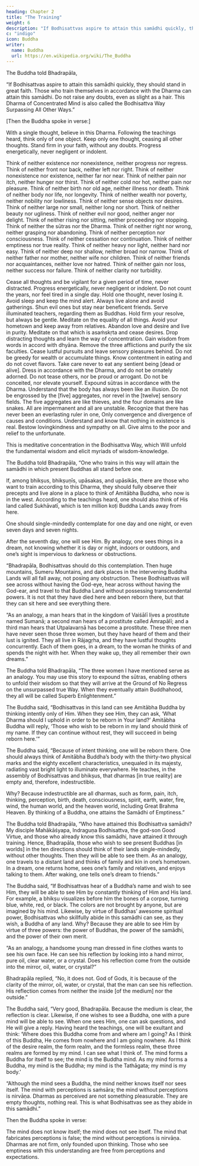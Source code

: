 ```yaml
---
heading: Chapter 2
title: "The Training"
weight: 6
description: "If Bodhisattvas aspire to attain this samādhi quickly, they should stand in great faith"
c: "indigo"
icon: Buddha
writer:
  name: Buddha
  url: https://en.wikipedia.org/wiki/The_Buddha
---
```


The Buddha told Bhadrapāla, 

“If Bodhisattvas aspire to attain this samādhi quickly, they should stand in great faith. Those who train themselves in accordance with the Dharma can attain this samādhi. Do not raise any doubts, even as slight as a hair. This Dharma of Concentrated Mind is also called the Bodhisattva Way Surpassing All Other Ways.”

[Then the Buddha spoke in verse:]

With a single thought, believe in this Dharma.
Following the teachings heard, think only of one object.
Keep only one thought, ceasing all other thoughts.
Stand firm in your faith, without any doubts.
Progress energetically, never negligent or indolent.

Think of neither existence nor nonexistence, neither progress nor regress.
Think of neither front nor back, neither left nor right.
Think of neither nonexistence nor existence, neither far nor near.
Think of neither pain nor itch, neither hunger nor thirst.
Think of neither cold nor hot, neither pain nor pleasure.
Think of neither birth nor old age, neither illness nor death.
Think of neither body nor life, nor longevity.
Think of neither wealth nor poverty, neither nobility nor lowliness.
Think of neither sense objects nor desires.
Think of neither large nor small, neither long nor short.
Think of neither beauty nor ugliness.
Think of neither evil nor good, neither anger nor delight.
Think of neither rising nor sitting, neither proceeding nor stopping.
Think of neither the sūtras nor the Dharma.
Think of neither right nor wrong, neither grasping nor abandoning.
Think of neither perception nor consciousness.
Think of neither cessation nor continuation.
Think of neither emptiness nor true reality.
Think of neither heavy nor light, neither hard nor easy.
Think of neither deep nor shallow, neither broad nor narrow.
Think of neither father nor mother, neither wife nor children.
Think of neither friends nor acquaintances, neither love nor hatred.
Think of neither gain nor loss, neither success nor failure.
Think of neither clarity nor turbidity.

Cease all thoughts and be vigilant for a given period of time, never distracted.
Progress energetically, never negligent or indolent.
Do not count the years, nor feel tired in a single day.
Hold one thought, never losing it.
Avoid sleep and keep the mind alert.
Always live alone and avoid gatherings.
Shun evil ones but stay near beneficent friends.
Serve illuminated teachers, regarding them as Buddhas.
Hold firm your resolve, but always be gentle.
Meditate on the equality of all things.
Avoid your hometown and keep away from relatives.
Abandon love and desire and live in purity.
Meditate on that which is asaṁskṛta and cease desires.
Drop distracting thoughts and learn the way of concentration.
Gain wisdom from words in accord with dhyāna.
Remove the three afflictions and purify the six faculties.
Cease lustful pursuits and leave sensory pleasures behind.
Do not be greedy for wealth or accumulate things.
Know contentment in eating and do not covet flavors.
Take care never to eat any sentient being [dead or alive].
Dress in accordance with the Dharma, and do not be ornately adorned.
Do not tease others, nor be proud or arrogant.
Do not be conceited, nor elevate yourself.
Expound sūtras in accordance with the Dharma.
Understand that the body has always been like an illusion.
Do not be engrossed by the [five] aggregates, nor revel in the [twelve] sensory fields.
The five aggregates are like thieves, and the four domains are like snakes.
All are impermanent and all are unstable.
Recognize that there has never been an everlasting ruler in one,
Only convergence and divergence of causes and conditions.
Understand and know that nothing in existence is real.
Bestow lovingkindness and sympathy on all.
Give alms to the poor and relief to the unfortunate.

This is meditative concentration in the Bodhisattva Way, which Will unfold the fundamental wisdom and elicit myriads of wisdom-knowledge.

The Buddha told Bhadrapāla, “One who trains in this way will attain the samādhi in which present Buddhas all stand before one. 

If, among bhikṣus, bhikṣuṇīs, upāsakas, and upāsikās, there are those who want to train according to this Dharma, they should fully observe their precepts and live alone in a place to think of Amitābha Buddha, who now is in the west. According to the teachings heard, one should also think of His land called Sukhāvatī, which is ten million koṭi Buddha Lands away from here. 

One should single-mindedly contemplate for one day and one night, or even seven days and seven nights. 

After the seventh day, one will see Him. By analogy, one sees things in a dream, not knowing whether it is day or night, indoors or outdoors, and one’s sight is impervious to darkness or obstructions.

“Bhadrapāla, Bodhisattvas should do this contemplation. Then huge mountains, Sumeru Mountains, and dark places in the intervening Buddha Lands will all fall away, not posing any obstruction. These Bodhisattvas will see across without having the God-eye, hear across without having the God-ear, and travel to that Buddha Land without possessing transcendental powers. It is not that they have died here and been reborn there, but that they can sit here and see everything there.

“As an analogy, a man hears that in the kingdom of Vaiśālī lives a prostitute named Sumanā; a second man hears of a prostitute called Āmrapālī; and a third man hears that Utpalavarṇā has become a prostitute. These three men have never seen those three women, but they have heard of them and their lust is ignited. They all live in Rājagṛha, and they have lustful thoughts concurrently. Each of them goes, in a dream, to the woman he thinks of and spends the night with her. When they wake up, they all remember their own dreams.”

The Buddha told Bhadrapāla, “The three women I have mentioned serve as an analogy. You may use this story to expound the sūtras, enabling others to unfold their wisdom so that they will arrive at the Ground of No Regress on the unsurpassed true Way. When they eventually attain Buddhahood, they all will be called Superb Enlightenment.”

The Buddha said, “Bodhisattvas in this land can see Amitābha Buddha by thinking intently only of Him. When they see Him, they can ask, ‘What Dharma should I uphold in order to be reborn in Your land?’ Amitābha Buddha will reply, ‘Those who wish to be reborn in my land should think of my name. If they can continue without rest, they will succeed in being reborn here.’”

The Buddha said, “Because of intent thinking, one will be reborn there. One should always think of Amitābha Buddha’s body with the thirty-two physical marks and the eighty excellent characteristics, unequaled in its majesty, radiating vast bright light to illuminate everywhere. He teaches, in the assembly of Bodhisattvas and bhikṣus, that dharmas [in true reality] are empty and, therefore, indestructible. 

Why? Because indestructible are all dharmas, such as form, pain, itch, thinking, perception, birth, death, consciousness, spirit, earth, water, fire, wind, the human world, and the heaven world, including Great Brahma Heaven. By thinking of a Buddha, one attains the Samādhi of Emptiness.”

The Buddha told Bhadrapāla, “Who have attained this Bodhisattva samādhi? My disciple Mahākāśyapa, Indraguṇa Bodhisattva, the god-son Good Virtue, and those who already know this samādhi, have attained it through training. Hence, Bhadrapāla, those who wish to see present Buddhas [in worlds] in the ten directions should think of their lands single-mindedly, without other thoughts. Then they will be able to see them. As an analogy, one travels to a distant land and thinks of family and kin in one’s hometown. In a dream, one returns home, sees one’s family and relatives, and enjoys talking to them. After waking, one tells one’s dream to friends.”

The Buddha said, “If Bodhisattvas hear of a Buddha’s name and wish to see Him, they will be able to see Him by constantly thinking of Him and His land. For example, a bhikṣu visualizes before him the bones of a corpse, turning blue, white, red, or black. The colors are not brought by anyone, but are imagined by his mind. Likewise, by virtue of Buddhas’ awesome spiritual power, Bodhisattvas who skillfully abide in this samādhi can see, as they wish, a Buddha of any land. Why? Because they are able to see Him by virtue of three powers: the power of Buddhas, the power of the samādhi, and the power of their own merit.

“As an analogy, a handsome young man dressed in fine clothes wants to see his own face. He can see his reflection by looking into a hand mirror, pure oil, clear water, or a crystal. Does his reflection come from the outside into the mirror, oil, water, or crystal?”

Bhadrapāla replied, “No, it does not. God of Gods, it is because of the clarity of the mirror, oil, water, or crystal, that the man can see his reflection. His reflection comes from neither the inside [of the medium] nor the outside.”

The Buddha said, “Very good, Bhadrapāla. Because the medium is clear, the reflection is clear. Likewise, if one wishes to see a Buddha, one with a pure mind will be able to see. When one sees Him, one can ask questions, and He will give a reply. Having heard the teachings, one will be exultant and think: ‘Where does this Buddha come from and where am I going? As I think of this Buddha, He comes from nowhere and I am going nowhere. As I think of the desire realm, the form realm, and the formless realm, these three realms are formed by my mind. I can see what I think of. The mind forms a Buddha for itself to see; the mind is the Buddha mind. As my mind forms a Buddha, my mind is the Buddha; my mind is the Tathāgata; my mind is my body.’

“Although the mind sees a Buddha, the mind neither knows itself nor sees itself. The mind with perceptions is saṁsāra; the mind without perceptions is nirvāṇa. Dharmas as perceived are not something pleasurable. They are empty thoughts, nothing real. This is what Bodhisattvas see as they abide in this samādhi.”

Then the Buddha spoke in verse:

The mind does not know itself; the mind does not see itself.
The mind that fabricates perceptions is false; the mind without perceptions is nirvāṇa.
Dharmas are not firm, only founded upon thinking.
Those who see emptiness with this understanding are free from perceptions and expectations.

